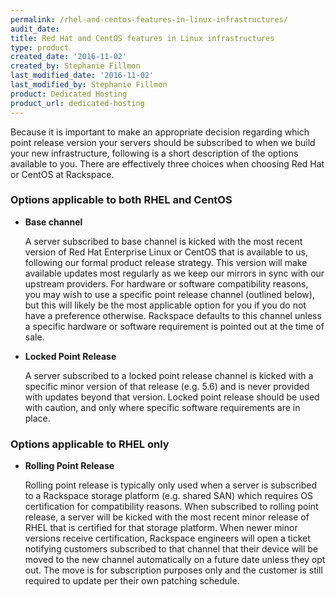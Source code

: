 ```yaml
---
permalink: /rhel-and-centos-features-in-linux-infrastructures/
audit_date:
title: Red Hat and CentOS features in Linux infrastructures
type: product
created_date: '2016-11-02'
created_by: Stephanie Fillmon
last_modified_date: '2016-11-02'
last_modified_by: Stephanie Fillmon
product: Dedicated Hosting
product_url: dedicated-hosting
---
```


Because it is important to make an appropriate decision regarding which point release version your servers should be subscribed to when we build your new infrastructure, following is a short description of the options available to you. There are effectively three choices when choosing Red Hat or CentOS at Rackspace.

### Options applicable to both RHEL and CentOS

- **Base channel**

  A server subscribed to base channel is kicked with the most recent version of Red Hat Enterprise Linux or CentOS that is available to us, following our formal product release strategy. This version will make available updates most regularly as we keep our mirrors in sync with our upstream providers. For hardware or software compatibility reasons, you may wish to use a specific point release channel (outlined below), but this will likely be the most applicable option for you if you do not have a preference otherwise. Rackspace defaults to this channel unless a specific hardware or software requirement is pointed out at the time of sale.

- **Locked Point Release**

  A server subscribed to a locked point release channel is kicked with a specific minor version of that release (e.g. 5.6) and is never provided with updates beyond that version. Locked point release should be used with caution, and only where specific software requirements are in place.

### Options applicable to RHEL only

- **Rolling Point Release**

  Rolling point release is typically only used when a server is subscribed to a Rackspace storage platform (e.g. shared SAN) which requires OS certification for compatibility reasons. When subscribed to rolling point release, a server will be kicked with the most recent minor release of RHEL that is certified for that storage platform. When newer minor versions receive certification, Rackspace engineers will open a ticket notifying customers subscribed to that channel that their device will be moved to the new channel automatically on a future date unless they opt out. The move is for subscription purposes only and the customer is still required to update per their own patching schedule.
